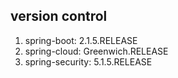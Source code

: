 ## version control

1. spring-boot: 2.1.5.RELEASE
2. spring-cloud: Greenwich.RELEASE
3. spring-security: 5.1.5.RELEASE
